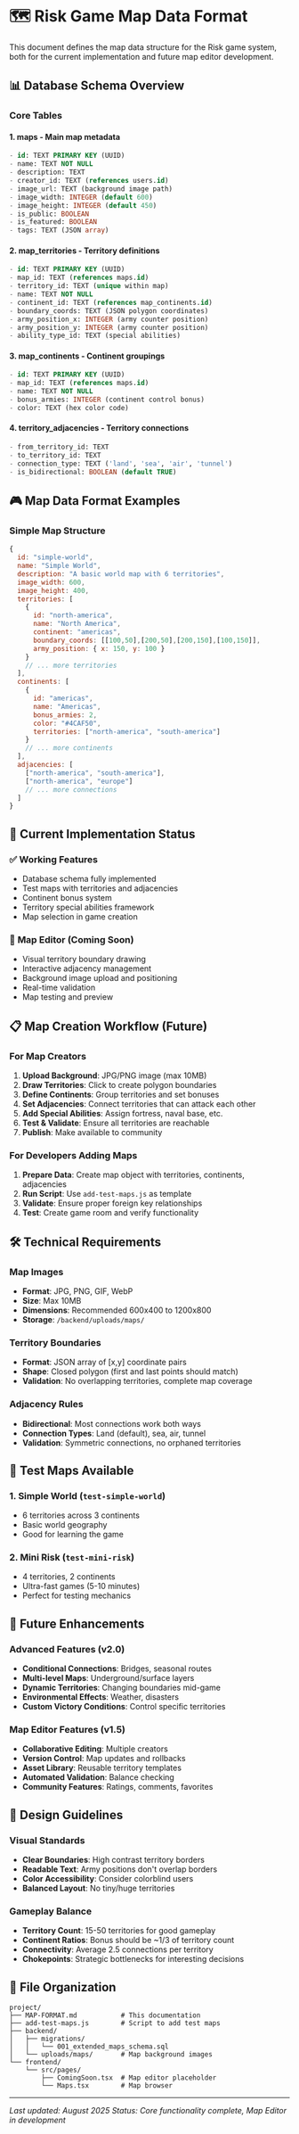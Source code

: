 # 🗺️ Risk Game Map Data Format

This document defines the map data structure for the Risk game system, both for the current implementation and future map editor development.

## 📊 Database Schema Overview

### Core Tables

#### 1. **maps** - Main map metadata
```sql
- id: TEXT PRIMARY KEY (UUID)
- name: TEXT NOT NULL
- description: TEXT
- creator_id: TEXT (references users.id)
- image_url: TEXT (background image path)
- image_width: INTEGER (default 600)
- image_height: INTEGER (default 450)
- is_public: BOOLEAN
- is_featured: BOOLEAN
- tags: TEXT (JSON array)
```

#### 2. **map_territories** - Territory definitions
```sql
- id: TEXT PRIMARY KEY (UUID)
- map_id: TEXT (references maps.id)
- territory_id: TEXT (unique within map)
- name: TEXT NOT NULL
- continent_id: TEXT (references map_continents.id)
- boundary_coords: TEXT (JSON polygon coordinates)
- army_position_x: INTEGER (army counter position)
- army_position_y: INTEGER (army counter position)
- ability_type_id: TEXT (special abilities)
```

#### 3. **map_continents** - Continent groupings
```sql
- id: TEXT PRIMARY KEY (UUID)
- map_id: TEXT (references maps.id)
- name: TEXT NOT NULL
- bonus_armies: INTEGER (continent control bonus)
- color: TEXT (hex color code)
```

#### 4. **territory_adjacencies** - Territory connections
```sql
- from_territory_id: TEXT
- to_territory_id: TEXT
- connection_type: TEXT ('land', 'sea', 'air', 'tunnel')
- is_bidirectional: BOOLEAN (default TRUE)
```

## 🎮 Map Data Format Examples

### Simple Map Structure
```javascript
{
  id: "simple-world",
  name: "Simple World",
  description: "A basic world map with 6 territories",
  image_width: 600,
  image_height: 400,
  territories: [
    {
      id: "north-america",
      name: "North America",
      continent: "americas",
      boundary_coords: [[100,50],[200,50],[200,150],[100,150]],
      army_position: { x: 150, y: 100 }
    }
    // ... more territories
  ],
  continents: [
    {
      id: "americas",
      name: "Americas",
      bonus_armies: 2,
      color: "#4CAF50",
      territories: ["north-america", "south-america"]
    }
    // ... more continents
  ],
  adjacencies: [
    ["north-america", "south-america"],
    ["north-america", "europe"]
    // ... more connections
  ]
}
```

## 🎯 Current Implementation Status

### ✅ **Working Features**
- Database schema fully implemented
- Test maps with territories and adjacencies
- Continent bonus system
- Territory special abilities framework
- Map selection in game creation

### 🚧 **Map Editor (Coming Soon)**
- Visual territory boundary drawing
- Interactive adjacency management
- Background image upload and positioning
- Real-time validation
- Map testing and preview

## 📋 Map Creation Workflow (Future)

### For Map Creators
1. **Upload Background**: JPG/PNG image (max 10MB)
2. **Draw Territories**: Click to create polygon boundaries
3. **Define Continents**: Group territories and set bonuses
4. **Set Adjacencies**: Connect territories that can attack each other
5. **Add Special Abilities**: Assign fortress, naval base, etc.
6. **Test & Validate**: Ensure all territories are reachable
7. **Publish**: Make available to community

### For Developers Adding Maps
1. **Prepare Data**: Create map object with territories, continents, adjacencies
2. **Run Script**: Use `add-test-maps.js` as template
3. **Validate**: Ensure proper foreign key relationships
4. **Test**: Create game room and verify functionality

## 🛠️ Technical Requirements

### Map Images
- **Format**: JPG, PNG, GIF, WebP
- **Size**: Max 10MB
- **Dimensions**: Recommended 600x400 to 1200x800
- **Storage**: `/backend/uploads/maps/`

### Territory Boundaries
- **Format**: JSON array of [x,y] coordinate pairs
- **Shape**: Closed polygon (first and last points should match)
- **Validation**: No overlapping territories, complete map coverage

### Adjacency Rules
- **Bidirectional**: Most connections work both ways
- **Connection Types**: Land (default), sea, air, tunnel
- **Validation**: Symmetric connections, no orphaned territories

## 📝 Test Maps Available

### 1. **Simple World** (`test-simple-world`)
- 6 territories across 3 continents
- Basic world geography
- Good for learning the game

### 2. **Mini Risk** (`test-mini-risk`)
- 4 territories, 2 continents
- Ultra-fast games (5-10 minutes)
- Perfect for testing mechanics

## 🔮 Future Enhancements

### Advanced Features (v2.0)
- **Conditional Connections**: Bridges, seasonal routes
- **Multi-level Maps**: Underground/surface layers
- **Dynamic Territories**: Changing boundaries mid-game
- **Environmental Effects**: Weather, disasters
- **Custom Victory Conditions**: Control specific territories

### Map Editor Features (v1.5)
- **Collaborative Editing**: Multiple creators
- **Version Control**: Map updates and rollbacks
- **Asset Library**: Reusable territory templates
- **Automated Validation**: Balance checking
- **Community Features**: Ratings, comments, favorites

## 🎨 Design Guidelines

### Visual Standards
- **Clear Boundaries**: High contrast territory borders
- **Readable Text**: Army positions don't overlap borders
- **Color Accessibility**: Consider colorblind users
- **Balanced Layout**: No tiny/huge territories

### Gameplay Balance
- **Territory Count**: 15-50 territories for good gameplay
- **Continent Ratios**: Bonus should be ~1/3 of territory count
- **Connectivity**: Average 2.5 connections per territory
- **Chokepoints**: Strategic bottlenecks for interesting decisions

## 📄 File Organization

```
project/
├── MAP-FORMAT.md           # This documentation
├── add-test-maps.js        # Script to add test maps
├── backend/
│   ├── migrations/
│   │   └── 001_extended_maps_schema.sql
│   └── uploads/maps/       # Map background images
└── frontend/
    └── src/pages/
        ├── ComingSoon.tsx  # Map editor placeholder
        └── Maps.tsx        # Map browser
```

---

*Last updated: August 2025*
*Status: Core functionality complete, Map Editor in development*